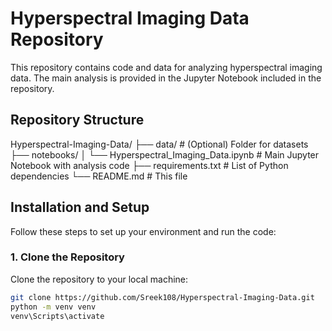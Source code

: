 # Hyperspectral Imaging Data Repository

This repository contains code and data for analyzing hyperspectral imaging data. The main analysis is provided in the Jupyter Notebook included in the repository.

## Repository Structure

Hyperspectral-Imaging-Data/ ├── data/ # (Optional) Folder for datasets ├── notebooks/ │ └── Hyperspectral_Imaging_Data.ipynb # Main Jupyter Notebook with analysis code ├── requirements.txt # List of Python dependencies └── README.md # This file
## Installation and Setup

Follow these steps to set up your environment and run the code:

### 1. Clone the Repository

Clone the repository to your local machine:
```bash
git clone https://github.com/Sreek108/Hyperspectral-Imaging-Data.git
python -m venv venv
venv\Scripts\activate

